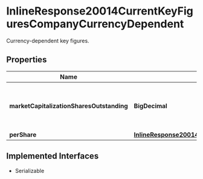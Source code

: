 

# InlineResponse20014CurrentKeyFiguresCompanyCurrencyDependent

Currency-dependent key figures.

## Properties

Name | Type | Description | Notes
------------ | ------------- | ------------- | -------------
**marketCapitalizationSharesOutstanding** | **BigDecimal** | Market capitalization based on the number of outstanding shares. |  [optional]
**perShare** | [**InlineResponse20014CurrentKeyFiguresCompanyCurrencyDependentPerShare**](InlineResponse20014CurrentKeyFiguresCompanyCurrencyDependentPerShare.md) |  |  [optional]


## Implemented Interfaces

* Serializable


